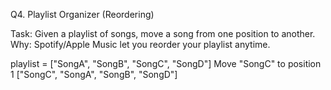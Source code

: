 Q4. Playlist Organizer (Reordering)

Task: Given a playlist of songs, move a song from one position to another.
Why: Spotify/Apple Music let you reorder your playlist anytime.

playlist = ["SongA", "SongB", "SongC", "SongD"]
Move "SongC" to position 1
["SongC", "SongA", "SongB", "SongD"]
